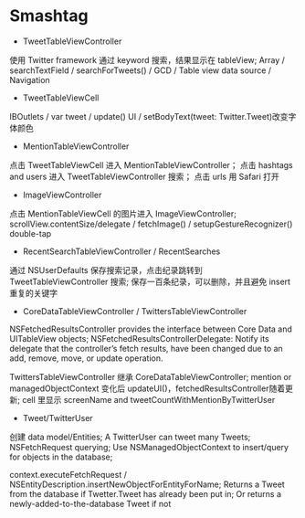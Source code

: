 # Smashtag

- TweetTableViewController

使用 Twitter framework 通过 keyword 搜索，结果显示在 tableView;
Array / searchTextField / searchForTweets() / GCD /  Table view data source / Navigation

- TweetTableViewCell

IBOutlets / var tweet / update() UI  /  setBodyText(tweet: Twitter.Tweet)改变字体颜色

- MentionTableViewController

点击 TweetTableViewCell 进入 MentionTableViewController；
点击 hashtags and users 进入 TweetTableViewController 搜索；
点击 urls 用 Safari 打开

- ImageViewController

点击 MentionTableViewCell 的图片进入 ImageViewController;
scrollView.contentSize/delegate / fetchImage() / setupGestureRecognizer() double-tap

- RecentSearchTableViewController / RecentSearches

通过 NSUserDefaults 保存搜索记录，点击纪录跳转到 TweetTableViewController 搜索;
保存一百条纪录，可以删除，并且避免 insert 重复的关键字

- CoreDataTableViewController / TwittersTableViewController 

NSFetchedResultsController provides the interface between Core Data and UITableView objects;
NSFetchedResultsControllerDelegate: Notify its delegate that the controller’s fetch results,
have been changed due to an add, remove, move, or update operation.

TwittersTableViewController 继承 CoreDataTableViewController;
mention or managedObjectContext 变化后 updateUI()，fetchedResultsController随着更新;
cell 里显示 screenName and tweetCountWithMentionByTwitterUser

- Tweet/TwitterUser

创建 data model/Entities; 
A TwitterUser can tweet many Tweets;
NSFetchRequest querying;
Use NSManagedObjectContext to insert/query for objects in the database;

context.executeFetchRequest / NSEntityDescription.insertNewObjectForEntityForName;
Returns a Tweet from the database if Twetter.Tweet has already been put in; 
Or returns a newly-added-to-the-database Tweet if not


